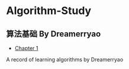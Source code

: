 # Algorithm-Study

## 算法基础  By Dreamerryao

- <a href="/Chapter 1.md">Chapter 1</a>



A record of learning algorithms by Dreamerryao
